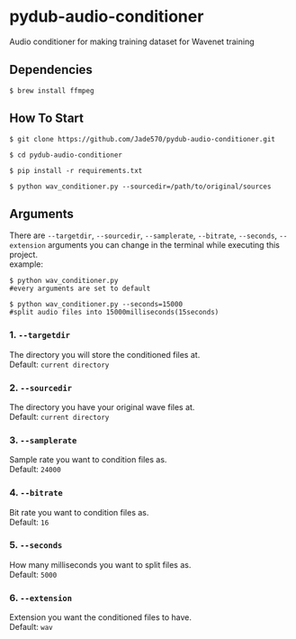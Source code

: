 # pydub-audio-conditioner
Audio conditioner for making training dataset for Wavenet training

## Dependencies

```Shell
$ brew install ffmpeg

```

## How To Start
```Shell
$ git clone https://github.com/Jade570/pydub-audio-conditioner.git

$ cd pydub-audio-conditioner

$ pip install -r requirements.txt

$ python wav_conditioner.py --sourcedir=/path/to/original/sources

```

## Arguments
There are `--targetdir`, `--sourcedir`, `--samplerate`, `--bitrate`, `--seconds`, `--extension` arguments you can change in the terminal while executing this project.  
example:
```shell
$ python wav_conditioner.py
#every arguments are set to default

$ python wav_conditioner.py --seconds=15000
#split audio files into 15000milliseconds(15seconds)
```

### 1. `--targetdir`  
The directory you will store the conditioned files at.  
Default: `current directory`

### 2. `--sourcedir` 
The directory you have your original wave files at.  
Default: `current directory`

### 3. `--samplerate`
Sample rate you want to condition files as.  
Default: `24000`

### 4. `--bitrate`
Bit rate you want to condition files as.  
Default: `16`

### 5. `--seconds`
How many milliseconds you want to split files as.  
Default: `5000`

### 6. `--extension`
Extension you want the conditioned files to have.   
Default: `wav`
